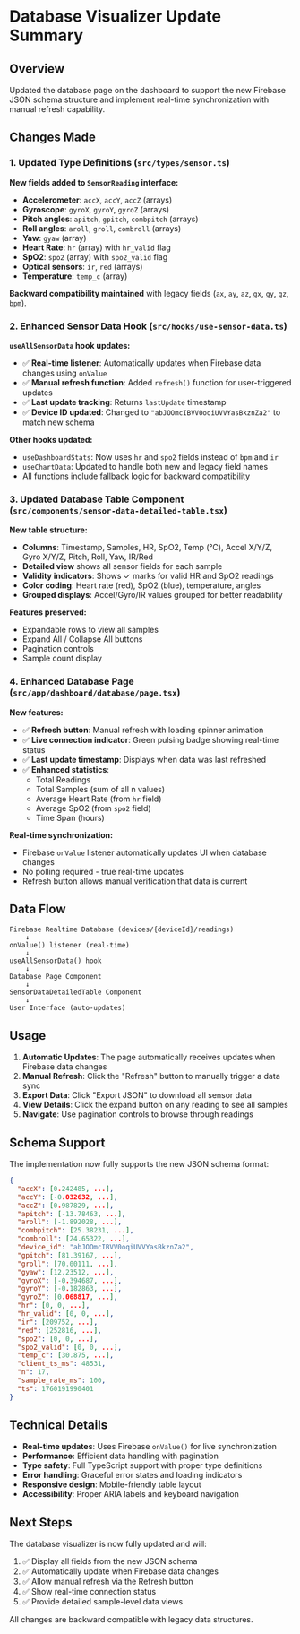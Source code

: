 # Database Visualizer Update Summary

## Overview
Updated the database page on the dashboard to support the new Firebase JSON schema structure and implement real-time synchronization with manual refresh capability.

## Changes Made

### 1. Updated Type Definitions (`src/types/sensor.ts`)
**New fields added to `SensorReading` interface:**
- **Accelerometer**: `accX`, `accY`, `accZ` (arrays)
- **Gyroscope**: `gyroX`, `gyroY`, `gyroZ` (arrays)
- **Pitch angles**: `apitch`, `gpitch`, `combpitch` (arrays)
- **Roll angles**: `aroll`, `groll`, `combroll` (arrays)
- **Yaw**: `gyaw` (array)
- **Heart Rate**: `hr` (array) with `hr_valid` flag
- **SpO2**: `spo2` (array) with `spo2_valid` flag
- **Optical sensors**: `ir`, `red` (arrays)
- **Temperature**: `temp_c` (array)

**Backward compatibility maintained** with legacy fields (`ax`, `ay`, `az`, `gx`, `gy`, `gz`, `bpm`).

### 2. Enhanced Sensor Data Hook (`src/hooks/use-sensor-data.ts`)
**`useAllSensorData` hook updates:**
- ✅ **Real-time listener**: Automatically updates when Firebase data changes using `onValue`
- ✅ **Manual refresh function**: Added `refresh()` function for user-triggered updates
- ✅ **Last update tracking**: Returns `lastUpdate` timestamp
- ✅ **Device ID updated**: Changed to `"abJOOmcIBVV0oqiUVVYasBkznZa2"` to match new schema

**Other hooks updated:**
- `useDashboardStats`: Now uses `hr` and `spo2` fields instead of `bpm` and `ir`
- `useChartData`: Updated to handle both new and legacy field names
- All functions include fallback logic for backward compatibility

### 3. Updated Database Table Component (`src/components/sensor-data-detailed-table.tsx`)
**New table structure:**
- **Columns**: Timestamp, Samples, HR, SpO2, Temp (°C), Accel X/Y/Z, Gyro X/Y/Z, Pitch, Roll, Yaw, IR/Red
- **Detailed view** shows all sensor fields for each sample
- **Validity indicators**: Shows ✓ marks for valid HR and SpO2 readings
- **Color coding**: Heart rate (red), SpO2 (blue), temperature, angles
- **Grouped displays**: Accel/Gyro/IR values grouped for better readability

**Features preserved:**
- Expandable rows to view all samples
- Expand All / Collapse All buttons
- Pagination controls
- Sample count display

### 4. Enhanced Database Page (`src/app/dashboard/database/page.tsx`)
**New features:**
- ✅ **Refresh button**: Manual refresh with loading spinner animation
- ✅ **Live connection indicator**: Green pulsing badge showing real-time status
- ✅ **Last update timestamp**: Displays when data was last refreshed
- ✅ **Enhanced statistics**:
  - Total Readings
  - Total Samples (sum of all n values)
  - Average Heart Rate (from `hr` field)
  - Average SpO2 (from `spo2` field)
  - Time Span (hours)

**Real-time synchronization:**
- Firebase `onValue` listener automatically updates UI when database changes
- No polling required - true real-time updates
- Refresh button allows manual verification that data is current

## Data Flow

```
Firebase Realtime Database (devices/{deviceId}/readings)
    ↓
onValue() listener (real-time)
    ↓
useAllSensorData() hook
    ↓
Database Page Component
    ↓
SensorDataDetailedTable Component
    ↓
User Interface (auto-updates)
```

## Usage

1. **Automatic Updates**: The page automatically receives updates when Firebase data changes
2. **Manual Refresh**: Click the "Refresh" button to manually trigger a data sync
3. **Export Data**: Click "Export JSON" to download all sensor data
4. **View Details**: Click the expand button on any reading to see all samples
5. **Navigate**: Use pagination controls to browse through readings

## Schema Support

The implementation now fully supports the new JSON schema format:
```json
{
  "accX": [0.242485, ...],
  "accY": [-0.032632, ...],
  "accZ": [0.987829, ...],
  "apitch": [-13.78463, ...],
  "aroll": [-1.892028, ...],
  "combpitch": [25.38231, ...],
  "combroll": [24.65322, ...],
  "device_id": "abJOOmcIBVV0oqiUVVYasBkznZa2",
  "gpitch": [81.39167, ...],
  "groll": [70.00111, ...],
  "gyaw": [12.23512, ...],
  "gyroX": [-0.394687, ...],
  "gyroY": [-0.182863, ...],
  "gyroZ": [0.068817, ...],
  "hr": [0, 0, ...],
  "hr_valid": [0, 0, ...],
  "ir": [209752, ...],
  "red": [252816, ...],
  "spo2": [0, 0, ...],
  "spo2_valid": [0, 0, ...],
  "temp_c": [30.875, ...],
  "client_ts_ms": 48531,
  "n": 17,
  "sample_rate_ms": 100,
  "ts": 1760191990401
}
```

## Technical Details

- **Real-time updates**: Uses Firebase `onValue()` for live synchronization
- **Performance**: Efficient data handling with pagination
- **Type safety**: Full TypeScript support with proper type definitions
- **Error handling**: Graceful error states and loading indicators
- **Responsive design**: Mobile-friendly table layout
- **Accessibility**: Proper ARIA labels and keyboard navigation

## Next Steps

The database visualizer is now fully updated and will:
1. ✅ Display all fields from the new JSON schema
2. ✅ Automatically update when Firebase data changes
3. ✅ Allow manual refresh via the Refresh button
4. ✅ Show real-time connection status
5. ✅ Provide detailed sample-level data views

All changes are backward compatible with legacy data structures.

